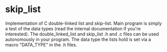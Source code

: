 skip_list
=========

Implementation of C double-linked list and skip-list. Main program is simply a test of the data types (read the internal documentation if you're interested).  The double_linked_list and skip_list .h and .c files can be used autonomously in your program. The data type the lists hold is set via a macro "DATA_TYPE" in the .h files.